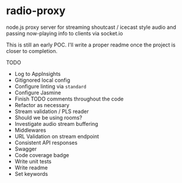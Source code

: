 # radio-proxy
node.js proxy server for streaming shoutcast / icecast style audio and passing now-playing info to clients via socket.io

This is still an early POC.  I'll write a proper readme once the project is closer to completion.

TODO
* Log to AppInsights
* Gitignored local config
* Configure linting via `standard`
* Configure Jasmine
* Finish TODO comments throughout the code
* Refactor as necessary
* Stream validation / PLS reader
* Should we be using rooms?
* Investigate audio stream buffering
* Middlewares
* URL Validation on stream endpoint
* Consistent API responses
* Swagger
* Code coverage badge
* Write unit tests
* Write readme
* Set keywords